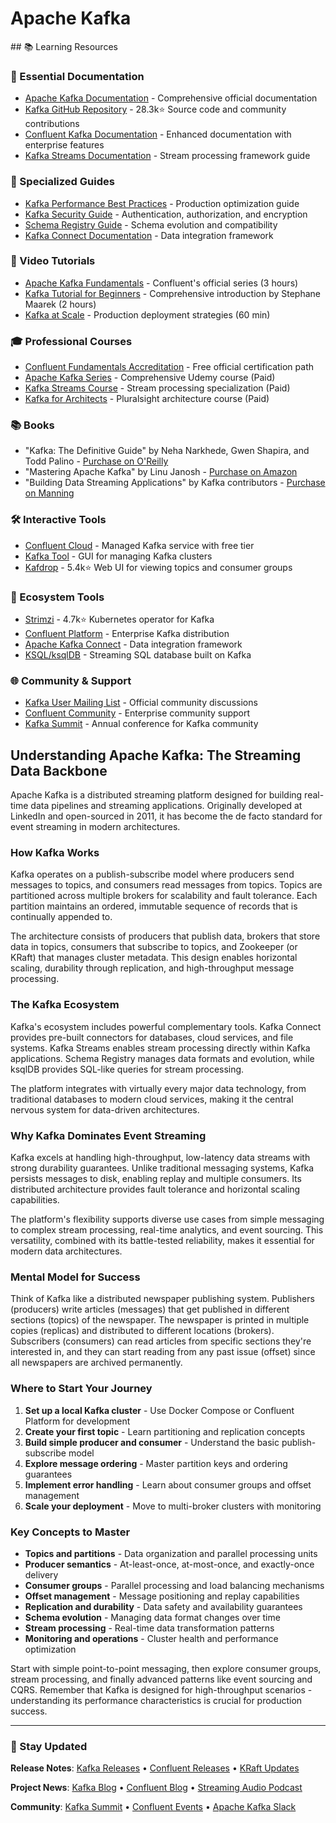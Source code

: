 # Apache Kafka

<GitHubButtons />
## 📚 Learning Resources

### 📖 Essential Documentation
- [Apache Kafka Documentation](https://kafka.apache.org/documentation/) - Comprehensive official documentation
- [Kafka GitHub Repository](https://github.com/apache/kafka) - 28.3k⭐ Source code and community contributions
- [Confluent Kafka Documentation](https://docs.confluent.io/kafka/introduction.html) - Enhanced documentation with enterprise features
- [Kafka Streams Documentation](https://kafka.apache.org/documentation/streams/) - Stream processing framework guide

### 📝 Specialized Guides
- [Kafka Performance Best Practices](https://www.confluent.io/blog/kafka-performance-best-practices/) - Production optimization guide
- [Kafka Security Guide](https://kafka.apache.org/documentation/#security) - Authentication, authorization, and encryption
- [Schema Registry Guide](https://docs.confluent.io/platform/current/schema-registry/) - Schema evolution and compatibility
- [Kafka Connect Documentation](https://kafka.apache.org/documentation/#connect) - Data integration framework

### 🎥 Video Tutorials
- [Apache Kafka Fundamentals](https://www.youtube.com/playlist?list=PLa7VYi0yPIH2PelhRHoFR5iQgflg-y6JA) - Confluent's official series (3 hours)
- [Kafka Tutorial for Beginners](https://www.youtube.com/watch?v=qu96DFXtbG4) - Comprehensive introduction by Stephane Maarek (2 hours)
- [Kafka at Scale](https://www.youtube.com/watch?v=1vLMuWsfMcA) - Production deployment strategies (60 min)

### 🎓 Professional Courses
- [Confluent Fundamentals Accreditation](https://developer.confluent.io/learn-kafka/) - Free official certification path
- [Apache Kafka Series](https://www.udemy.com/course/apache-kafka/) - Comprehensive Udemy course (Paid)
- [Kafka Streams Course](https://www.udemy.com/course/kafka-streams/) - Stream processing specialization (Paid)
- [Kafka for Architects](https://www.pluralsight.com/courses/apache-kafka-architects) - Pluralsight architecture course (Paid)

### 📚 Books
- "Kafka: The Definitive Guide" by Neha Narkhede, Gwen Shapira, and Todd Palino - [Purchase on O'Reilly](https://www.oreilly.com/library/view/kafka-the-definitive/9781491936153/)
- "Mastering Apache Kafka" by Linu Janosh - [Purchase on Amazon](https://www.amazon.com/dp/1788623924)
- "Building Data Streaming Applications" by Kafka contributors - [Purchase on Manning](https://www.manning.com/books/kafka-streams-in-action)

### 🛠️ Interactive Tools
- [Confluent Cloud](https://confluent.cloud/) - Managed Kafka service with free tier
- [Kafka Tool](https://kafkatool.com/) - GUI for managing Kafka clusters
- [Kafdrop](https://github.com/obsidiandynamics/kafdrop) - 5.4k⭐ Web UI for viewing topics and consumer groups

### 🚀 Ecosystem Tools
- [Strimzi](https://github.com/strimzi/strimzi-kafka-operator) - 4.7k⭐ Kubernetes operator for Kafka
- [Confluent Platform](https://www.confluent.io/platform/) - Enterprise Kafka distribution
- [Apache Kafka Connect](https://kafka.apache.org/documentation/#connect) - Data integration framework
- [KSQL/ksqlDB](https://ksqldb.io/) - Streaming SQL database built on Kafka

### 🌐 Community & Support
- [Kafka User Mailing List](https://kafka.apache.org/contact) - Official community discussions
- [Confluent Community](https://www.confluent.io/community/) - Enterprise community support
- [Kafka Summit](https://kafka-summit.org/) - Annual conference for Kafka community

## Understanding Apache Kafka: The Streaming Data Backbone

Apache Kafka is a distributed streaming platform designed for building real-time data pipelines and streaming applications. Originally developed at LinkedIn and open-sourced in 2011, it has become the de facto standard for event streaming in modern architectures.

### How Kafka Works
Kafka operates on a publish-subscribe model where producers send messages to topics, and consumers read messages from topics. Topics are partitioned across multiple brokers for scalability and fault tolerance. Each partition maintains an ordered, immutable sequence of records that is continually appended to.

The architecture consists of producers that publish data, brokers that store data in topics, consumers that subscribe to topics, and Zookeeper (or KRaft) that manages cluster metadata. This design enables horizontal scaling, durability through replication, and high-throughput message processing.

### The Kafka Ecosystem
Kafka's ecosystem includes powerful complementary tools. Kafka Connect provides pre-built connectors for databases, cloud services, and file systems. Kafka Streams enables stream processing directly within Kafka applications. Schema Registry manages data formats and evolution, while ksqlDB provides SQL-like queries for stream processing.

The platform integrates with virtually every major data technology, from traditional databases to modern cloud services, making it the central nervous system for data-driven architectures.

### Why Kafka Dominates Event Streaming
Kafka excels at handling high-throughput, low-latency data streams with strong durability guarantees. Unlike traditional messaging systems, Kafka persists messages to disk, enabling replay and multiple consumers. Its distributed architecture provides fault tolerance and horizontal scaling capabilities.

The platform's flexibility supports diverse use cases from simple messaging to complex stream processing, real-time analytics, and event sourcing. This versatility, combined with its battle-tested reliability, makes it essential for modern data architectures.

### Mental Model for Success
Think of Kafka like a distributed newspaper publishing system. Publishers (producers) write articles (messages) that get published in different sections (topics) of the newspaper. The newspaper is printed in multiple copies (replicas) and distributed to different locations (brokers). Subscribers (consumers) can read articles from specific sections they're interested in, and they can start reading from any past issue (offset) since all newspapers are archived permanently.

### Where to Start Your Journey
1. **Set up a local Kafka cluster** - Use Docker Compose or Confluent Platform for development
2. **Create your first topic** - Learn partitioning and replication concepts
3. **Build simple producer and consumer** - Understand the basic publish-subscribe model
4. **Explore message ordering** - Master partition keys and ordering guarantees
5. **Implement error handling** - Learn about consumer groups and offset management
6. **Scale your deployment** - Move to multi-broker clusters with monitoring

### Key Concepts to Master
- **Topics and partitions** - Data organization and parallel processing units
- **Producer semantics** - At-least-once, at-most-once, and exactly-once delivery
- **Consumer groups** - Parallel processing and load balancing mechanisms
- **Offset management** - Message positioning and replay capabilities
- **Replication and durability** - Data safety and availability guarantees
- **Schema evolution** - Managing data format changes over time
- **Stream processing** - Real-time data transformation patterns
- **Monitoring and operations** - Cluster health and performance optimization

Start with simple point-to-point messaging, then explore consumer groups, stream processing, and finally advanced patterns like event sourcing and CQRS. Remember that Kafka is designed for high-throughput scenarios - understanding its performance characteristics is crucial for production success.

---

### 📡 Stay Updated

**Release Notes**: [Kafka Releases](https://kafka.apache.org/downloads) • [Confluent Releases](https://docs.confluent.io/platform/current/release-notes/index.html) • [KRaft Updates](https://kafka.apache.org/documentation/#kraft)

**Project News**: [Kafka Blog](https://kafka.apache.org/blog) • [Confluent Blog](https://www.confluent.io/blog/) • [Streaming Audio Podcast](https://developer.confluent.io/podcast/)

**Community**: [Kafka Summit](https://kafka-summit.org/) • [Confluent Events](https://www.confluent.io/events/) • [Apache Kafka Slack](https://confluentcommunity.slack.com/)